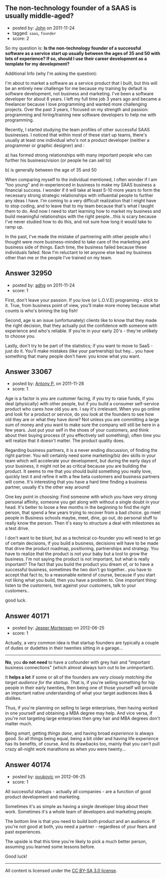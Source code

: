 ## The non-technology founder of a SAAS is usually middle-aged?

- posted by: [John](https://stackexchange.com/users/-1/10748-john) on 2011-11-24
- tagged: `saas`, `founder`
- score: 2

So my question is: **Is the non-technology founder of a successful software as a service start up usually between the ages of 35 and 50 with lots of experience?  If so, should I use their career development as a template for my development?**



Additional Info (why I'm asking the question):

I'm about to market a software as a service product that I built, but this will be an entirely new challenge for me because my training by default is software development, not business and marketing. I've been a software developer for about 8 years.  I left my full time job 3 years ago and became a freelancer because I love programming and wanted more challenging projects.  Over the past 3 years, I focused on my strength and passion: programming and hiring/training new software developers to help me with programming.

Recently, I started studying the team profiles of other successful SAAS businesses.  I noticed that within most of these start up teams, there's usually at least one individual who's not a product developer (neither a programmer or graphic designer) and :

a) has formed strong relationships with many important people who can further his business/vision (or people he can sell to)

b) is generally between the age of 35 and 50

When comparing myself to the individual mentioned, I often wonder if I am "too young" and in-experienced in business to make my SAAS business a financial success.  I wonder if it will take at least 5-10 more years to form the necessary strong strategic relationships with influential people to further any ideas I have.  I'm coming to a very difficult realization that I might have to stop coding, and to leave that to my team because that's what I taught them to do.  And now I need to start learning how to market my business and build meaningful relationships with the right people...this is scary because I've never studied how to do this, and not sure how long it would take to ramp up.

In the past, I've made the mistake of partnering with other people who I thought were more business-minded to take care of the marketing and business side of things.  Each time, the business failed because these individuals failed.  Now I'm reluctant to let anyone else lead my business other than me or the people I've trained on my team.


## Answer 32950

- posted by: [adhg](https://stackexchange.com/users/-1/13734-adhg) on 2011-11-24
- score: 1

First, don't leave your passion. If you love (or L.O.V.E) programing - stick to it. True, from business point of view, you'll make more money because what counts is who's brining the big fish! 

Second, age is an issue (unfortunately) clients like to know that they made the right decision, that they actually put the confidence with someone with experience and who's reliable. If you're in your early 20's - they're unlikely to choose you.

Lastly, don't try to be part of the statistics; if you want to move to SaaS - just do it. You'll make mistakes (like your partnership) but hey... you have something that many people don't have: you know what you want. 


## Answer 33067

- posted by: [Antony P.](https://stackexchange.com/users/-1/7812-antony-p) on 2011-11-28
- score: 1

Age is a factor is you are customer facing, if you try to raise funds, if you deal (physically) with other people, but if you build a consumer self-service product who cares how old you are. I say it's irrelevant. When you go online and look for a product or service, do you look at the founders to see how old they are or what they have done? Not unless you are committing a large sum of money and you want to make sure the company will still be here in a few years. Just put your self in the shoes of your customers, and think about their buying process (if you effectively sell something), often time you will realize that it doesn't matter. The product quality does.

Regarding business partners, it is a never ending discussion, of finding the right partner. You will certainly need some marketing/biz dev skills in your team which will accelerate your development, but during the early days of your business, it might not be as critical because you are building the product. It seems to me that you should build something you really love, quickly test it and refine it with a few beta customers and business partners will come. It's interesting that you have a hard time finding a business partner, usually it's the other way around! 

One key point in choosing: Find someone with which you have very strong personal affinity, someone you get along with without a single doubt in your head. It's better to loose a few months in the beginning to find the right person, that spend a few years trying to recover from a bad choice. go meet people in Business schools maybe, meet, dine, go out, do personal stuff to really know the person. Then it's easy to structure a deal with milestones as a test drive.

I don't want to be blunt, but as a technical co-founder you will need to let go of certain decisions, if you build a business, decisions will have to be made that drive the product roadmap, positioning, partnerships and strategy. You have to realize that the product is not your baby but a tool to grow the business. I'm not saying the product is not important, but what is really important? The fact that you build the product you dream of, or to have a successful business, sometimes the two don't go together.. you have to accept that fact to, to a reasonable extend of course, because if you start not liking what you build, then you have a problem to. One important thing: listen to the customers, test against your customers, talk to your customers..

good luck.


## Answer 40171

- posted by: [Jesper Mortensen](https://stackexchange.com/users/-1/1261-jesper-mortensen) on 2012-06-25
- score: 1

Actually, a very common idea is that startup founders are typically a couple of dudes or dudettes in their twenties sitting in a garage...


----------


**No**, you **do not need** to have a cofounder with grey hair and "important business connections" (which almost always turn out to be unimportant).

It **helps a lot** if some or all of the founders are *very closely matching the target audience for the startup.* That is, if you're selling something for hip people in their early twenties, then being one of those yourself will provide an important native understanding of what your target audiences likes & dislikes.

Thus, if you're planning on selling to large enterprises, then having worked in one yourself and obtaining a MBA degree may help. And vice versa, if you're not targeting large enterprises then grey hair and MBA degrees don't matter much.

Being *smart*, getting *things done*, and having broad *experience* is always good. So all things being equal, being a bit older and having life experience has its benefits, of course. And its drawbacks too, mainly that you can't pull crazy all-night work marathons as when you were twenty...


## Answer 40174

- posted by: [pvukovic](https://stackexchange.com/users/-1/11662-pvukovic) on 2012-06-25
- score: 1

All successful startups - actually all companies - are a function of good product development and marketing.  

Sometimes it's as simple as having a single developer blog about their work.  Sometimes it's a whole team of developers and marketing people. 

The bottom line is that you need to build both product and an audience. If you're not good at both, you need a partner  - regardless of your fears and past experiences. 

The upside is that this time you're likely to pick a much better person, assuming you learned some lessons before. 

Good luck!



---

All content is licensed under the [CC BY-SA 3.0 license](https://creativecommons.org/licenses/by-sa/3.0/).
